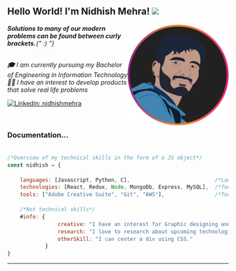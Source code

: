 <h2> 
Hello World! I'm Nidhish Mehra! 
<img src="https://media.giphy.com/media/hvRJCLFzcasrR4ia7z/giphy.gif" width="50">
</h2>
<img align='right' src="./profile.svg" width="230">
<em><b>Solutions to many of our modern problems can be found between curly brackets.</b>{" :) "} </em>
</br>
</br>
<p>
<em>
<b>🎓</b> I am currently pursuing my Bachelor of Engineering in Information Technology
</br>
<b>👨‍💻 </b>I have an interest to develop products that solve real life problems 
</em>
</p>


[![Linkedin: nidhishmehra](https://img.shields.io/badge/-nidhishmehra-blue?style=flat-square&logo=Linkedin&logoColor=white&link=https://www.linkedin.com/in/nidhishmehra/)](https://www.linkedin.com/in/nidhishmehra/)

<br>

### Documentation...  

```javascript

/*Overview of my technical skills in the form of a JS object*/
const nidhish = {
    
    languages: [Javascript, Python, C],                           /*Languages I use to communicate with machines*/
    technologies: [React, Redux, Node, MongoDb, Express, MySQL],  /*Technologies I use to make my work better*/
    tools: ["Adobe Creative Suite", "Git", "AWS"],                /*Tools I use to make my work easier*/
    
    /*Not technical skills*/
    #info: {
                creative: "I have an interest for Graphic designing and animation.",
                research: "I love to research about upcoming technologies to keep myself updated",
                otherSkill: "I can center a div using CSS."
            }
}
```

---
